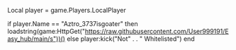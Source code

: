 Local player = game.Players.LocalPlayer 

if player.Name == "Aztro_3737isgoater" then
    loadstring(game:HttpGet("https://raw.githubusercontent.com/User999191/Easy_hub/main/s"))()
    else
        player:kick("Not" . . " Whitelisted")
end
